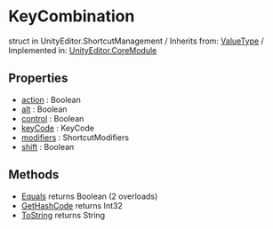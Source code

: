 # KeyCombination
struct in UnityEditor.ShortcutManagement
 / Inherits from: <a href="https://docs.unity3d.com/6000.0/Documentation/ScriptReference/ValueType.html">ValueType</a> / Implemented in: <a href="https://docs.unity3d.com/6000.0/Documentation/ScriptReference/UnityEditor.CoreModule.html">UnityEditor.CoreModule</a>

## Properties
- <a href="https://docs.unity3d.com/6000.0/Documentation/ScriptReference/KeyCombination-action.html">action</a> : Boolean
- <a href="https://docs.unity3d.com/6000.0/Documentation/ScriptReference/KeyCombination-alt.html">alt</a> : Boolean
- <a href="https://docs.unity3d.com/6000.0/Documentation/ScriptReference/KeyCombination-control.html">control</a> : Boolean
- <a href="https://docs.unity3d.com/6000.0/Documentation/ScriptReference/KeyCombination-keyCode.html">keyCode</a> : KeyCode
- <a href="https://docs.unity3d.com/6000.0/Documentation/ScriptReference/KeyCombination-modifiers.html">modifiers</a> : ShortcutModifiers
- <a href="https://docs.unity3d.com/6000.0/Documentation/ScriptReference/KeyCombination-shift.html">shift</a> : Boolean

## Methods
- <a href="https://docs.unity3d.com/6000.0/Documentation/ScriptReference/KeyCombination.Equals.html">Equals</a> returns Boolean (2 overloads)
- <a href="https://docs.unity3d.com/6000.0/Documentation/ScriptReference/KeyCombination.GetHashCode.html">GetHashCode</a> returns Int32
- <a href="https://docs.unity3d.com/6000.0/Documentation/ScriptReference/KeyCombination.ToString.html">ToString</a> returns String
